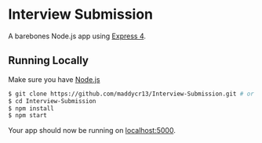 # Interview Submission

A barebones Node.js app using [Express 4](http://expressjs.com/).

## Running Locally

Make sure you have [Node.js](http://nodejs.org/)

```sh
$ git clone https://github.com/maddycr13/Interview-Submission.git # or clone your own fork
$ cd Interview-Submission
$ npm install
$ npm start
```

Your app should now be running on [localhost:5000](http://localhost:5000/).
